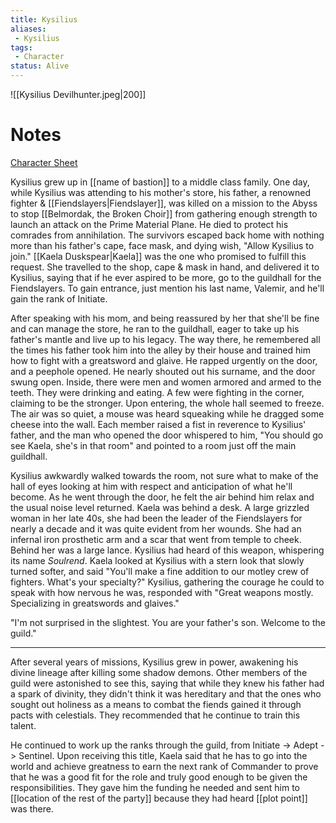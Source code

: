 ```yaml
---
title: Kysilius
aliases:
 - Kysilius
tags: 
 - Character
status: Alive
---
```

![[Kysilius Devilhunter.jpeg|200]]
# Notes

[Character Sheet](https://www.dndbeyond.com/characters/150170811)

Kysilius grew up in [[name of bastion]] to a middle class family. One day, while Kysilius was attending to his mother's store, his father, a renowned fighter & [[Fiendslayers|Fiendslayer]], was killed on a mission to the Abyss to stop [[Belmordak, the Broken Choir]] from gathering enough strength to launch an attack on the Prime Material Plane. He died to protect his comrades from annihilation. The survivors escaped back home with nothing more than his father's cape, face mask, and dying wish, "Allow Kysilius to join." [[Kaela Duskspear|Kaela]] was the one who promised to fulfill this request. She travelled to the shop, cape & mask in hand, and delivered it to Kysilius, saying that if he ever aspired to be more, go to the guildhall for the Fiendslayers. To gain entrance, just mention his last name, Valemir, and he'll gain the rank of Initiate. 

After speaking with his mom, and being reassured by her that she'll be fine and can manage the store, he ran to the guildhall, eager to take up his father's mantle and live up to his legacy. The way there, he remembered all the times his father took him into the alley by their house and trained him how to fight with a greatsword and glaive. He rapped urgently on the door, and a peephole opened. He nearly shouted out his surname, and the door swung open. Inside, there were men and women armored and armed to the teeth. They were drinking and eating. A few were fighting in the corner, claiming to be the stronger. Upon entering, the whole hall seemed to freeze. The air was so quiet, a mouse was heard squeaking while he dragged some cheese into the wall. Each member raised a fist in reverence to Kysilius' father, and the man who opened the door whispered to him, "You should go see Kaela, she's in that room" and pointed to a room just off the main guildhall. 

Kysilius awkwardly walked towards the room, not sure what to make of the hall of eyes looking at him with respect and anticipation of what he'll become. As he went through the door, he felt the air behind him relax and the usual noise level returned. Kaela was behind a desk. A large grizzled woman in her late 40s, she had been the leader of the Fiendslayers for nearly a decade and it was quite evident from her wounds. She had an infernal iron prosthetic arm and a scar that went from temple to cheek. Behind her was a large lance. Kysilius had heard of this weapon, whispering its name *Soulrend*. Kaela looked at Kysilius with a stern look that slowly turned softer, and said "You'll make a fine addition to our motley crew of fighters. What's your specialty?" Kysilius, gathering the courage he could to speak with how nervous he was, responded with "Great weapons mostly. Specializing in greatswords and glaives." 

"I'm not surprised in the slightest. You are your father's son. Welcome to the guild."

---

After several years of missions, Kysilius grew in power, awakening his divine lineage after killing some shadow demons. Other members of the guild were astonished to see this, saying that while they knew his father had a spark of divinity, they didn't think it was hereditary and that the ones who sought out holiness as a means to combat the fiends gained it through pacts with celestials. They recommended that he continue to train this talent. 

He continued to work up the ranks through the guild, from Initiate -> Adept -> Sentinel. Upon receiving this title, Kaela said that he has to go into the world and achieve greatness to earn the next rank of Commander to prove that he was a good fit for the role and truly good enough to be given the responsibilities. They gave him the funding he needed and sent him to [[location of the rest of the party]] because they had heard [[plot point]] was there. 